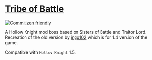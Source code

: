 # [Tribe of Battle](https://github.com/Clazex/HollowKnight.TribeOfBattle)

[![Commitizen friendly](https://img.shields.io/badge/commitizen-friendly-brightgreen.svg)](http://commitizen.github.io/cz-cli/)

A Hollow Knight mod boss based on Sisters of Battle and Traitor Lord.
Recreation of the old version by [jngo102](https://github.com/jngo102) which is for 1.4 version of the game.

Compatible with `Hollow Knight` 1.5.
